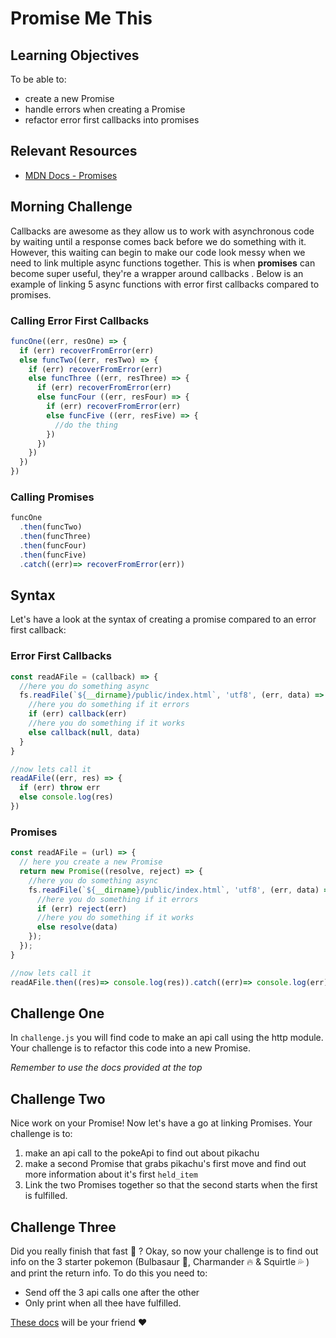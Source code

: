 # Promise Me This

## Learning Objectives
To be able to:
- create a new Promise
- handle errors when creating a Promise
- refactor error first callbacks into promises

## Relevant Resources
- [MDN Docs - Promises]( https://developer.mozilla.org/en-US/docs/Web/JavaScript/Reference/Global_Objects/Promise)

## Morning Challenge

Callbacks are awesome as they allow us to work with asynchronous code by waiting until a response comes back before we do something with it. However, this waiting can begin to make our code look messy when we need to link multiple async functions together. This is when **promises** can become super useful, they're a wrapper around callbacks . Below is an example of linking 5 async functions with error first callbacks compared to promises.

### Calling Error First Callbacks
```js
funcOne((err, resOne) => {
  if (err) recoverFromError(err)
  else funcTwo((err, resTwo) => {
    if (err) recoverFromError(err)
    else funcThree ((err, resThree) => {
      if (err) recoverFromError(err)
      else funcFour ((err, resFour) => {
        if (err) recoverFromError(err)
        else funcFive ((err, resFive) => {
          //do the thing
        })
      })
    })
  })
})
```
### Calling Promises
```js
funcOne
  .then(funcTwo)
  .then(funcThree)
  .then(funcFour)
  .then(funcFive)
  .catch((err)=> recoverFromError(err))
```

## Syntax
Let's have a look at the syntax of creating a promise compared to an error first callback:

### Error First Callbacks
```js
const readAFile = (callback) => {
  //here you do something async
  fs.readFile(`${__dirname}/public/index.html`, 'utf8', (err, data) => {
    //here you do something if it errors
    if (err) callback(err)
    //here you do something if it works
    else callback(null, data)
  }
}

//now lets call it
readAFile((err, res) => {
  if (err) throw err
  else console.log(res)
})
```

### Promises
```js
const readAFile = (url) => {
  // here you create a new Promise
  return new Promise((resolve, reject) => {
    //here you do something async
    fs.readFile(`${__dirname}/public/index.html`, 'utf8', (err, data) => {
      //here you do something if it errors
      if (err) reject(err)
      //here you do something if it works
      else resolve(data)
    });
  });
}

//now lets call it
readAFile.then((res)=> console.log(res)).catch((err)=> console.log(err))
```

## Challenge One
In `challenge.js` you will find code to make an api call using the http module. Your challenge is to refactor this code into a new Promise.

_Remember to use the docs provided at the top_

## Challenge Two
Nice work on your Promise! Now let's have a go at linking Promises. Your challenge is to:
1. make an api call to the pokeApi to find out about pikachu
2. make a second Promise that grabs pikachu's first move and find out more information about it's first `held_item`
3. Link the two Promises together so that the second starts when the first is fulfilled.

## Challenge Three
Did you really finish that fast :dash: ? Okay, so now your challenge is to find out info on the 3 starter pokemon (Bulbasaur :leaves:, Charmander :fire: & Squirtle :sweat_drops: ) and print the return info. To do this you need to:
- Send off the 3 api calls one after the other
- Only print when all thee have fulfilled.

[These docs](https://developer.mozilla.org/en-US/docs/Web/JavaScript/Reference/Global_Objects/Promise/all) will be your friend :heart:
